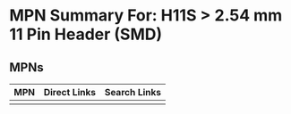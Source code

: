 



# MPN Summary For: H11S > 2.54 mm 11 Pin Header (SMD)

## MPNs
  

|MPN|Direct Links|Search Links|
| :--- | :--- | :--- |
||||
